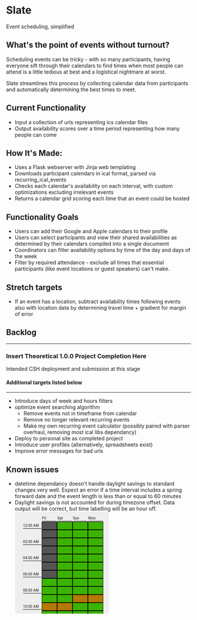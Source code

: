# Slate
Event scheduling, simplified

## What's the point of events without turnout?
Scheduling events can be tricky - with so many participants, having everyone sift through their calendars to find times when most people can attend is a little tedious at best and a logistical nightmare at worst.

Slate streamlines this process by collecting calendar data from participants and automatically determining the best times to meet.


## Current Functionality
* Input a collection of urls representing ics calendar files
* Output availability scores over a time period representing  how many people can come


## How It's Made:
 - Uses a Flask webserver with Jinja web templating 
 - Downloads participant calendars in ical format, parsed via recurring_ical_events
 - Checks each calendar's availability on each interval, with custom optimizations excluding irrelevant events
 - Returns a calendar grid scoring each time that an event could be hosted

## Functionality Goals
* Users can add their Google and Apple calendars to their profile
* Users can select participants and view their shared availabilities as determined by their calendars compiled into a single documemt
* Coordinators can filter availability options by time of the day and days of the week
* Filter by required attendance - exclude all times that essential participants (like event locations or guest speakers) can't make.

## Stretch targets
* If an event has a location, subtract availability times following events also with location data by determining travel time + gradient for margin of error

## Backlog
 ------------------------------------------------------

 ### Insert Theoretical 1.0.0 Project Completion Here
 Intended CSH deployment and submission at this stage
 #### Additional targets listed below

 ------------------------------------------------------
 - Introduce days of week and hours filters
 - optimize event searching algorithm
    - Remove events not in timeframe from calendar
    - Remove no longer relevant recurring events 
    - Make my own recurring event calculator (possibly paired with parser overhaul, removing most ical libs dependancy)
 - Deploy to personal site as completed project
 - Introduce user profiles (alternatively, spreadsheets exist)
 - Improve error messages for bad urls


## Known issues
 - datetime dependancy doesn't handle daylight savings to standard changes very well.  Expect an error if a time interval includes a spring forward date and the event length is less than or equal to 60 minutes
 - Daylight savings is not accounted for during timezone offset.  Data output will be correct, but time labelling will be an hour off.
 ![Daylight "Savings"](https://github.com/asimonson1125/Slate/blob/main/daylight"saver".png)